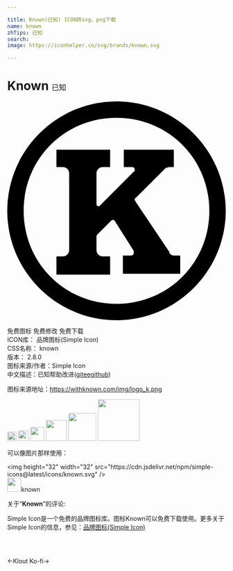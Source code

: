 ```yaml
---

title: Known(已知) ICON转svg、png下载
name: known
zhTips: 已知
search: 
image: https://iconhelper.cn/svg/brands/known.svg

---
```


# Known  <small style="font-size: 60%;font-weight: 100">已知</small>

<div id="svg" class="svg-wrap">
<svg role="img" xmlns="http://www.w3.org/2000/svg" viewBox="0 0 24 24"><title>Known icon</title><path d="M24 12c0 6.6-5.4 12-12 12S0 18.6 0 12 5.4 0 12 0s12 5.4 12 12zM12 1.8C6.3 1.8 1.8 6.3 1.8 12S6.3 22.2 12 22.2 22.2 17.7 22.2 12 17.7 1.8 12 1.8zm5.6 5.4l-.2.2c.1-.1.3-.2.4-.2h-.2zm.2 0h.5V5.3h-5.5v1.9h.9c.2 0 .3.1.3.3 0 .1 0 .2-.1.2l-3.8 3.8H10c-.1 0-.2-.1-.2-.2V7.9c0-.4.3-.7.7-.7h.8V5.3H5.4v1.9h.7c.4 0 .7.3.7.7v8.4c0 .4-.3.7-.7.7h-.7v2h5.9v-2h-.8c-.4 0-.7-.3-.7-.7v-1.4c0-.1 0-.2.1-.3l1.5-1.5s.1-.1.2-.1.2 0 .2.1l2.1 3.3v.2c0 .2-.1.3-.3.3h-.9v2H19v-2h-.7c-.2 0-.4-.1-.5-.3v-.1L14.1 11c0-.1-.1-.1-.1-.2s0-.2.1-.2l3.2-3.2c.2-.2.3-.2.5-.2z"/></svg>
</div>
<detail full-name='known'></detail>

<div class="detail-page">
<p>
<span><span class="badge-success badge">免费图标</span> <span class="badge-success badge">免费修改</span>  <span class="badge-success badge">免费下载</span> </span>
<br/>
<span>
ICON库：
<span class="badge-secondary badge">品牌图标(Simple Icon)</span> 
</span>
<br/>
<span>
CSS名称：
<span class="badge-secondary badge">known</span> 
</span>

<br/>
<span>
版本：
<span class="badge-secondary badge">2.8.0</span> 
</span>
<br/>
<span>图标来源/作者：<span class="badge-light badge">Simple Icon</span></span> 
<br/>
<span class="zh-detail">中文描述：<span class="badge-primary badge">已知</span><span class="help-link"><span>帮助改进</span>(<a href="https://gitee.com/liuwave/icon-helper/edit/master/json/brands/known.json" target="_blank" rel="noopener noreferrer">gitee</a><a href="https://github.com/liuwave/icon-helper/edit/master/json/brands/known.json" target="_blank" rel="noopener noreferrer">github</a></span>)</span><br/>
</p>
</div><div class="description description alert alert-light"><p>图标来源地址：<a href="https://withknown.com/img/logo_k.png" target="_blank" rel="noopener noreferrer">https://withknown.com/img/logo_k.png</a></p></div>
<div class="alert alert-dark">
<img height="21" width="21" src="https://cdn.jsdelivr.net/npm/simple-icons@latest/icons/known.svg" />
<img height="24" width="24" src="https://cdn.jsdelivr.net/npm/simple-icons@latest/icons/known.svg" />
<img height="32" width="32" src="https://cdn.jsdelivr.net/npm/simple-icons@latest/icons/known.svg" />
<img height="48" width="48" src="https://cdn.jsdelivr.net/npm/simple-icons@latest/icons/known.svg" />
<img height="64" width="64" src="https://cdn.jsdelivr.net/npm/simple-icons@latest/icons/known.svg" />
<img height="96" width="96" src="https://cdn.jsdelivr.net/npm/simple-icons@latest/icons/known.svg" />

</div>
<div>
  <p>可以像图片那样使用：    
  </p>
  <div class="alert alert-primary" style="font-size: 14px">
    &lt;img height="32" width="32" src="https://cdn.jsdelivr.net/npm/simple-icons@latest/icons/known.svg" /&gt;
    <copy-btn content='<img height="32" width="32" src="https://cdn.jsdelivr.net/npm/simple-icons@latest/icons/known.svg" />'></copy-btn>
  </div>
  <div class="alert alert-secondary">
    <img height="32" width="32" src="https://cdn.jsdelivr.net/npm/simple-icons@latest/icons/known.svg" />known
    <copy-btn content="known" btn-title="复制图标名称"></copy-btn>
  </div>
</div>
<div class="icon-detail__container">
<p>关于“<b>Known</b>”的评论:</p>
</div>
<Vssue title="关于“Known”的评论" />
<div><p>Simple Icon是一个免费的品牌图标库。图标Known可以免费下载使用。更多关于  Simple Icon的信息，参见：<a target="_blank" href="https://iconhelper.cn/brands.html">品牌图标(Simple Icon)</a>
</p></div>


<div style="padding:2rem 0 " class="page-nav"><p class="inner"><span class="prev">←<router-link to="/icon/klout.html">Klout</router-link></span> <span class="next"><router-link to="/icon/ko-fi.html">Ko-fi</router-link>→</span></p></div>
